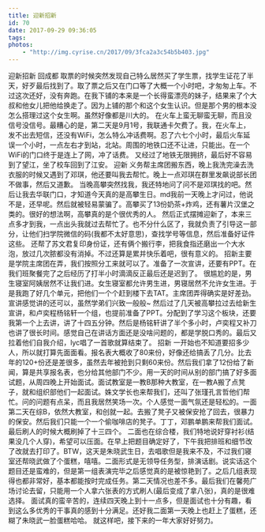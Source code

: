 ```yaml
---
title: 迎新招新
id: 70
date: 2017-09-29 09:36:05
tags:
photos:
    - "http://img.cyrise.cn/2017/09/3fca2a3c54b5b403.jpg"
---
```



迎新招新
回成都
取票的时候突然发现自己特么居然买了学生票，找学生证花了半天，好歹最后找到了。取了票之后又在门口等了大概一个小时吧，才匆匆上车。不过这次还好，没有奔跑。在我下铺的本来是一个长得蛮漂亮的妹子，结果来了个大叔和他女儿把他给换走了。因为上铺的那个和这个女生认识。但是那个男的根本没怎么搭理过这个女生啊。虽然好像都是川大的。
在火车上蛮无聊蛮无聊，而且没信号没信号。最糟心的是，第二天是9月1号，我联通卡欠费了。我，在火车上，发不出去短信，还没有WiFi，怎么特么冲话费啊。忍了六七个小时，最后火车延误一个小时，一点左右才到站，北站。周围的地铁口还不让进，只能出。在一个WiFi的门口终于是连上了网，冲了话费。
又经过了地铁无限拥挤，最后好不容易到了望江，坐了校车回到了江安。
迎新
义务帮主席团搬东西，晚上我洗完澡去洗衣服的时候又遇到了邓琪，他还要叫我去帮忙。晚上一点邓琪在群里发飙说部长团不做事，然后又道歉。
当晚高攀突然找我，我还特地问了问不是邓琪找的吧。然后让我去华联门口，才知道今天真的是高攀生日。md我前一天晚上才问过，他说不是，还早呢。然后就被轻易蒙骗了。高攀买了13份奶茶+炸鸡，还有薯片汉堡之类的。很好的想法啊，高攀真的是个很优秀的人。
然后正式摆摊迎新了，本来三点多才到我，一点出头我就过去帮忙了。也不分什么区了，我就负责了引导这一部分，让他们扫学院微信的码(我都不太好意思)，查找学号等信息，然后准备好证件这些。
还帮了苏文君复印身份证，还有俩个搬行李，把我食指还磨出一个大水泡，放过几次脓都没有消掉。不过还算是累并快乐着吧，很有意义的。
招新主要是学院主席团在弄，我们按照分工来就可以了。准备了一次宣讲，还要有PPT。在我们班聚餐完了之后经历了打半小时滴滴反正最后还是迟到了。
很尴尬的是，男生寝室阿姨居然不让我们进。女生寝室都允许男生进，男寝居然不允许女生进。于是我跑了好几个单元，把他们一个个赶到楼下去TAT。主席团弄得确实是好差劲。宣讲感觉讲的还可以，虽然学弟们兴致一般般~
然后过了几天被高攀拉过去给新生宣讲，和卢奕程杨铭轩一个组，也提前准备了PPT。分配到了学习这个板块，还要我第一个上去讲，讲了十四五分钟。然后是杨铭轩讲了半个多小时，卢奕程又补刀也讲了很长时间。感觉自己在讲话方面还是没啥问题的，都是学脱口秀的。最后又拉着他们自我介绍，lyc唱了一首歌就算结束了。
招新
一开始也不知道要招多少人，所以就打算先面面看。报名表大概收了80来份，好像还给搞丢了几分。比去年的120+份还是差很多，虽然去年被抢到只剩60来份。然后我们拿了12份给了新闻，算是共享报名表，也分给其他部门不少。用一天的时间从别的部门搞了好多面试题，从周四晚上开始面试。面试教室是一教B那种大教室，在一教A搬了点凳子，就和组织部他们一起面试。姝文学长也来帮我们，还叫了张瑾孔言哲他们帮忙。问的问题有点呆，而且我居然笑场一次。个人感觉一面气氛还是轻松的。一面第二天在综B，依然大教室，和创就一起。去搬了凳子又被保安抢了回去，很暴力的保安。然后我们只能一个一个偷咖啡店的凳子。丁丁，邓鹏单鹏来帮我们面试。最后刷人的时候大概刷掉了十三四个。
二面也在综合楼，我们特地说好穿衬衫(结果没几个人穿)，希望可以压面。在早上把题目确定好了，下午我把排班和细节改了改就去打印了。BTW，这天是朱晓武生日，去唱歌但是我来不及，不过我们寝室还帮晓武做了个蛋糕，嘻嘻。二面形式是无领导任务型，排演话剧。说实话这个题目还是蛮难的，但是第一组表演完毕之后感觉真的是被惊艳到了。之后几组表现得也都非常好，基本都能按时完成任务。第二天情况也差不多。最后我们在馨苑广场讨论去留，只能用一个人拿六张表的方式刷人(最后变成了拿八张)，真的是很难选择。
面试真的蛮辛苦的，连续四天晚上到十一点多，但是面试也十分有趣，看到这么多优秀的干事真的感到十分满足。还好我二面第一天晚上也赶上了蛋糕，还糊了朱晓武一脸蛋糕哈哈。
就这样吧，接下来的一年大家好好努力。